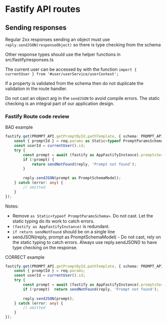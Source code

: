 # Fastify API routes

## Sending responses

Regular 2xx responses sending an object must use `reply.sendJSON(responseObject)` so there is type checking from the schema

Other response types should use the helper functions in src/fastify/responses.ts

The current user can be accessed by with the function `import { currentUser } from '#user/userService/userContext';`

If a property is validated from the schema then do not duplicate the validation in the route handler.

Do not cast an object arg in the `sendJSON` to avoid compile errors. The static checking is an integral part of our application design.


### Fastify Route code review

BAD example
```typescript
fastify.get(PROMPT_API.getPromptById.pathTemplate, { schema: PROMPT_API.getPromptById.schema }, async (req, reply) => {
    const { promptId } = req.params as Static<typeof PromptParamsSchema>;
    const userId = currentUser().id;
    try {
        const prompt = await (fastify as AppFastifyInstance).promptsService.getPrompt(promptId, userId);
        if (!prompt) {
            return sendNotFound(reply, 'Prompt not found');
        } 
        
        reply.sendJSON(prompt as PromptSchemaModel);
    } catch (error: any) {
        // omitted
    }
});
```

Notes:
- Remove `as Static<typeof PromptParamsSchema>`. Do not cast. Let the static typing do its work to catch errors.
- `(fastify as AppFastifyInstance)` is redundant.
- `if return sendNotFound` should be on a single line
- sendJSON(reply, prompt as PromptSchemaModel) - Do not cast, rely on the static typing to catch errors. Always use reply.sendJSON() to have type checking on the response.

CORRECT example
```typescript
fastify.get(PROMPT_API.getPromptById.pathTemplate, { schema: PROMPT_API.getPromptById.schema }, async (req, reply) => {
    const { promptId } = req.params;
    const userId = currentUser().id;
    try {
        const prompt = await (fastify as AppFastifyInstance).promptsService.getPrompt(promptId, userId);
        if (!prompt)  return sendNotFound(reply, 'Prompt not found');
        
        reply.sendJSON(prompt);
    } catch (error: any) {
        // omitted
    }
});
```
